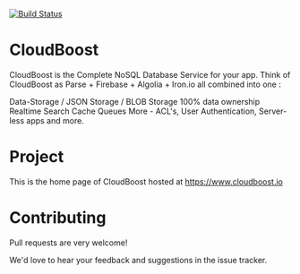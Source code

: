 [![Build Status](https://travis-ci.org/CloudBoost/home.svg?branch=master)](https://travis-ci.org/CloudBoost/home)

# CloudBoost

CloudBoost is the Complete NoSQL Database Service for your app. Think of CloudBoost as Parse + Firebase + Algolia + Iron.io all combined into one :

Data-Storage / JSON Storage / BLOB Storage
100% data ownership
Realtime
Search
Cache
Queues
More - ACL's, User Authentication, Server-less apps and more.

# Project

This is the home page of CloudBoost hosted at https://www.cloudboost.io

# Contributing

Pull requests are very welcome!

We'd love to hear your feedback and suggestions in the issue tracker.


